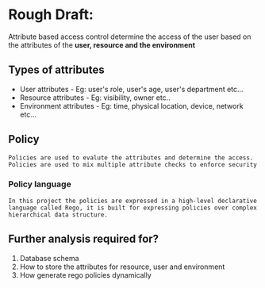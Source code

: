 # Rough Draft:

Attribute based access control determine the access of the user based on the attributes of the **user, resource and the environment**


## Types of attributes

* User attributes - Eg: user's role, user's age, user's department etc...
* Resource attributes - Eg: visibility, owner etc..
* Environment attributes - Eg: time, physical location, device, network etc...

## Policy

    Policies are used to evalute the attributes and determine the access. Policies are used to mix multiple attribute checks to enforce security

### Policy language

    In this project the policies are expressed in a high-level declarative language called Rego, it is built for expressing policies over complex hierarchical data structure.

## Further analysis required for?

1. Database schema
2. How to store the attributes for resource, user and environment
3. How generate rego policies dynamically
